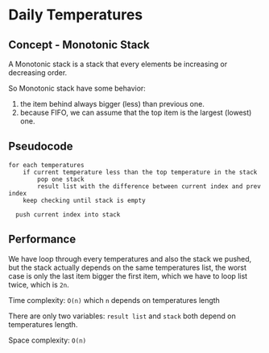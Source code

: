 # Daily Temperatures

## Concept - Monotonic Stack

A Monotonic stack is a stack that every elements be increasing or decreasing order.

So Monotonic stack have some behavior:

1. the item behind always bigger (less) than previous one.
2. because FIFO, we can assume that the top item is the largest (lowest) one.

## Pseudocode

```
for each temperatures
	if current temperature less than the top temperature in the stack
		pop one stack
		result list with the difference between current index and prev index
    keep checking until stack is empty

  push current index into stack
```

## Performance

We have loop through every temperatures and also the stack we pushed,
but the stack actually depends on the same temperatures list,
the worst case is only the last item bigger the first item,
which we have to loop list twice, which is `2n`.

Time complexity: `O(n)` which `n` depends on temperatures length

There are only two variables: `result list` and `stack` both depend on temperatures length.

Space complexity: `O(n)`
